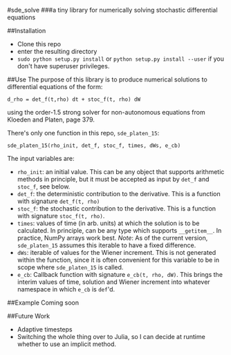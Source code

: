 #sde_solve
###a tiny library for numerically solving stochastic differential equations

##Installation
 + Clone this repo
 + enter the resulting directory
 + `sudo python setup.py install` or `python setup.py install --user` if you don't have superuser privileges. 

##Use
The purpose of this library is to produce numerical solutions to differential equations of the form:

    d_rho = det_f(t,rho) dt + stoc_f(t, rho) dW
using the order-1.5 strong solver for non-autonomous equations from Kloeden and Platen, page 379.

There's only one function in this repo, `sde_platen_15`:

    sde_platen_15(rho_init, det_f, stoc_f, times, dWs, e_cb)

The input variables are:
 + `rho_init`: an initial value. This can be any object that supports arithmetic methods in principle, but it must be accepted as input by `det_f` and `stoc_f`, see below.
 + `det_f`: the deterministic contribution to the derivative. This is a function with signature `det_f(t, rho)`
 + `stoc_f`: the stochastic contribution to the derivative. This is a function with signature `stoc_f(t, rho)`.
 + `times`: values of time (in arb. units) at which the solution is to be calculated. In principle, can be any type which supports `__getitem__`. In practice, NumPy arrays work best. *Note*: As of the current version, `sde_platen_15` assumes this iterable to have a fixed difference.
 + `dWs`: iterable of values for the Wiener increment. This is not generated within the function, since it is often convenient for this variable to be in scope where `sde_platen_15` is called. 
 + `e_cb`: Callback function with signature `e_cb(t, rho, dW)`. This brings the interim values of time, solution and Wiener increment into whatever namespace in which `e_cb` is `def`'d.

##Example
Coming soon

##Future Work
 + Adaptive timesteps
 + Switching the whole thing over to Julia, so I can decide at runtime whether to use an implicit method.